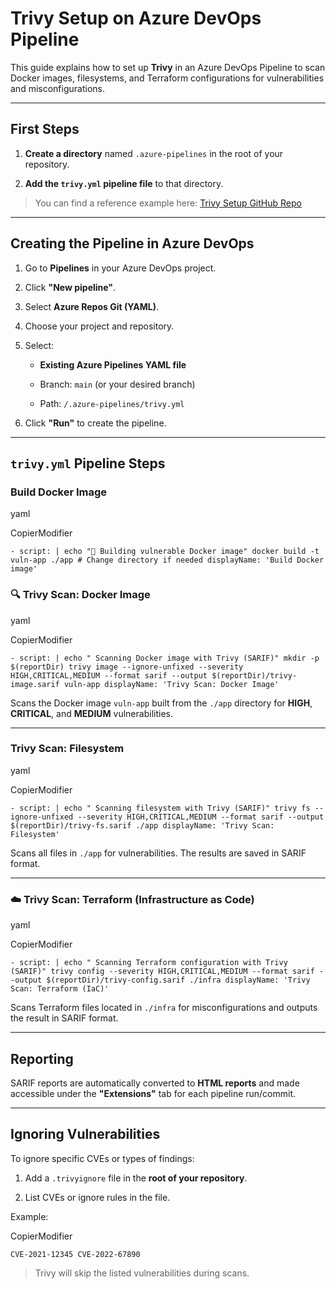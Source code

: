 Trivy Setup on Azure DevOps Pipeline
=======================================

This guide explains how to set up **Trivy** in an Azure DevOps Pipeline to scan Docker images, filesystems, and Terraform configurations for vulnerabilities and misconfigurations.

* * * * *

First Steps
--------------

1.  **Create a directory** named `.azure-pipelines` in the root of your repository.

2.  **Add the `trivy.yml` pipeline file** to that directory.

> You can find a reference example here: [Trivy Setup GitHub Repo](https://github.com/Nikawx/Trivy-Setup/tree/main)

* * * * *

Creating the Pipeline in Azure DevOps
----------------------------------------

1.  Go to **Pipelines** in your Azure DevOps project.

2.  Click **"New pipeline"**.

3.  Select **Azure Repos Git (YAML)**.

4.  Choose your project and repository.

5.  Select:

    -   **Existing Azure Pipelines YAML file**

    -   Branch: `main` (or your desired branch)

    -   Path: `/.azure-pipelines/trivy.yml`

6.  Click **"Run"** to create the pipeline.

* * * * *

`trivy.yml` Pipeline Steps
-----------------------------

### Build Docker Image

yaml

CopierModifier

`- script: |
    echo "🐳 Building vulnerable Docker image"
    docker build -t vuln-app ./app # Change directory if needed
  displayName: 'Build Docker image'`

### 🔍 Trivy Scan: Docker Image

yaml

CopierModifier

`- script: |
    echo " Scanning Docker image with Trivy (SARIF)"
    mkdir -p $(reportDir)
    trivy image --ignore-unfixed --severity HIGH,CRITICAL,MEDIUM --format sarif --output $(reportDir)/trivy-image.sarif vuln-app
  displayName: 'Trivy Scan: Docker Image'`

Scans the Docker image `vuln-app` built from the `./app` directory for **HIGH**, **CRITICAL**, and **MEDIUM** vulnerabilities.

* * * * *

### Trivy Scan: Filesystem

yaml

CopierModifier

`- script: |
    echo " Scanning filesystem with Trivy (SARIF)"
    trivy fs --ignore-unfixed --severity HIGH,CRITICAL,MEDIUM --format sarif --output $(reportDir)/trivy-fs.sarif ./app
  displayName: 'Trivy Scan: Filesystem'`

Scans all files in `./app` for vulnerabilities. The results are saved in SARIF format.

* * * * *

### ☁️ Trivy Scan: Terraform (Infrastructure as Code)

yaml

CopierModifier

`- script: |
    echo " Scanning Terraform configuration with Trivy (SARIF)"
    trivy config --severity HIGH,CRITICAL,MEDIUM --format sarif --output $(reportDir)/trivy-config.sarif ./infra
  displayName: 'Trivy Scan: Terraform (IaC)'`

Scans Terraform files located in `./infra` for misconfigurations and outputs the result in SARIF format.

* * * * *

 Reporting
------------

SARIF reports are automatically converted to **HTML reports** and made accessible under the **"Extensions"** tab for each pipeline run/commit.

* * * * *

 Ignoring Vulnerabilities
---------------------------

To ignore specific CVEs or types of findings:

1.  Add a `.trivyignore` file in the **root of your repository**.

2.  List CVEs or ignore rules in the file.

Example:

CopierModifier

`CVE-2021-12345
CVE-2022-67890`

> Trivy will skip the listed vulnerabilities during scans.
